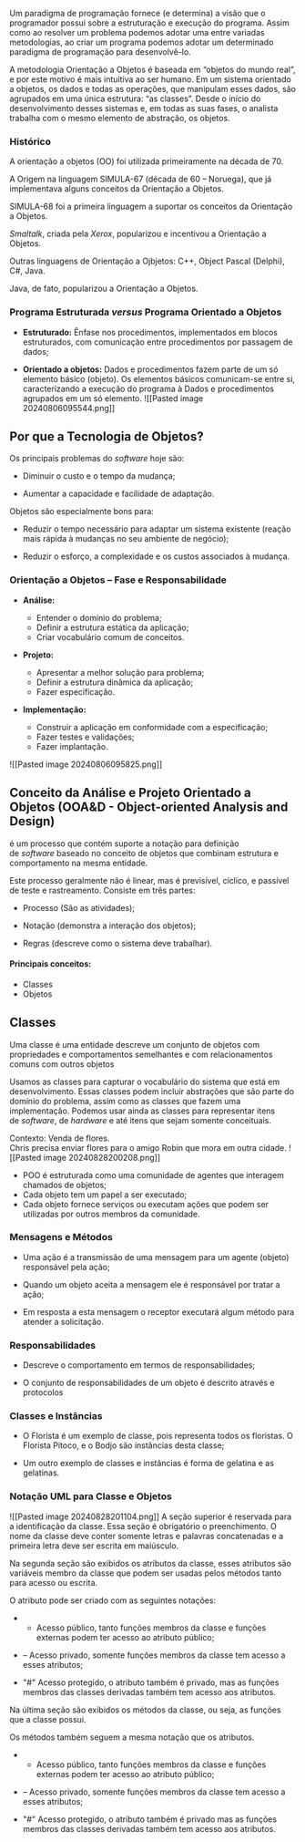 
Um paradigma de programação fornece (e determina) a visão que o programador possui sobre a estruturação e execução do programa. Assim como ao resolver um problema podemos adotar uma entre variadas metodologias, ao criar um programa podemos adotar um determinado paradigma de programação para desenvolvê-lo.

A metodologia Orientação a Objetos é baseada em “objetos do mundo real”, e por este motivo é mais intuitiva ao ser humano. Em um sistema orientado a objetos, os dados e todas as operações, que manipulam esses dados, são agrupados em uma única estrutura: “as classes”. Desde o início do desenvolvimento desses sistemas e, em todas as suas fases, o analista trabalha com o mesmo elemento de abstração, os objetos.

###  Histórico

A orientação a objetos (OO) foi utilizada primeiramente na década de 70.

A Origem na linguagem SIMULA-67 (década de 60 – Noruega), que já implementava alguns conceitos da Orientação a Objetos.

SIMULA-68 foi a primeira linguagem a suportar os conceitos da Orientação a Objetos.

_Smaltalk_, criada pela _Xerox_, popularizou e incentivou a Orientação a Objetos.

Outras linguagens de Orientação a Ojbjetos: C++, Object Pascal (Delphi), C#, Java.

Java, de fato, popularizou a Orientação a Objetos.

### **Programa Estruturada _versus_ Programa Orientado a Objetos**

-   **Estruturado:** Ênfase nos procedimentos, implementados em blocos estruturados, com comunicação entre procedimentos por passagem de dados;
    
- **Orientado a objetos:** Dados e procedimentos fazem parte de um só elemento básico (objeto). Os elementos básicos comunicam-se entre si, caracterizando a execução do programa à Dados e procedimentos agrupados em um só elemento.
![[Pasted image 20240806095544.png]]


## **Por que a Tecnologia de Objetos?**

Os principais problemas do _software_ hoje são:

- Diminuir o custo e o tempo da mudança;
    
- Aumentar a capacidade e facilidade de adaptação.
    

Objetos são especialmente bons para:

- Reduzir o tempo necessário para adaptar um sistema existente (reação mais rápida à mudanças no seu ambiente de negócio);
    
- Reduzir o esforço, a complexidade e os custos associados à mudança.

### **Orientação a Objetos – Fase e Responsabilidade**

- **Análise:**
    
    - Entender o domínio do problema;
    - Definir a estrutura estática da aplicação;
    - Criar vocabulário comum de conceitos.
    
- **Projeto:**
    
    - Apresentar a melhor solução para problema;
    - Definir a estrutura dinâmica da aplicação;
    - Fazer especificação.
    
- **Implementação:**
    
    - Construir a aplicação em conformidade com a especificação;
    - Fazer testes e validações;
    - Fazer implantação.

![[Pasted image 20240806095825.png]]

## Conceito da Análise e Projeto Orientado a Objetos (OOA&D - Object-oriented Analysis and Design)

é um processo que contém suporte a notação para definição de _software_ baseado no conceito de objetos que combinam estrutura e comportamento na mesma entidade.

Este processo geralmente não é linear, mas é previsível, cíclico, e passível de teste e rastreamento.
Consiste em três partes:

- Processo (São as atividades);
    
- Notação (demonstra a interação dos objetos);
    
- Regras (descreve como o sistema deve trabalhar).
    
#### Principais conceitos:
- Classes
- Objetos

## Classes
Uma classe é uma entidade descreve um conjunto de objetos com propriedades e comportamentos semelhantes e com relacionamentos comuns com outros objetos

Usamos as classes para capturar o vocabulário do sistema que está em desenvolvimento. Essas classes podem incluir abstrações que são parte do domínio do problema, assim como as classes que fazem uma implementação. Podemos usar ainda as classes para representar itens de _software_, de _hardware_ e até itens que sejam somente conceituais.

Contexto: Venda de flores.  
Chris precisa enviar flores para o amigo Robin que mora em outra cidade.
![[Pasted image 20240828200208.png]]

- POO é estruturada como uma comunidade de agentes que interagem chamados de objetos;
- Cada objeto tem um papel a ser executado;
- Cada objeto fornece serviços ou executam ações que podem ser utilizadas por outros membros da comunidade.

### **Mensagens e Métodos**

- Uma ação é a transmissão de uma mensagem para um agente (objeto) responsável pela ação;
    
- Quando um objeto aceita a mensagem ele é responsável por tratar a ação;
    
- Em resposta a esta mensagem o receptor executará algum método para atender a solicitação.

### **Responsabilidades**

- Descreve o comportamento em termos de responsabilidades;
    
- O conjunto de responsabilidades de um objeto é descrito através e protocolos

### **Classes e Instâncias**

- O Florista é um exemplo de classe, pois representa todos os floristas. O Florista Pitoco, e o Bodjo são instâncias desta classe;
    
- Um outro exemplo de classes e instâncias é forma de gelatina e as gelatinas.

### **Notação UML para Classe e Objetos**

![[Pasted image 20240828201104.png]]
A seção superior é reservada para a identificação da classe. Essa seção é obrigatório o preenchimento. O nome da classe deve conter somente letras e palavras concatenadas e a primeira letra deve ser escrita em maiúsculo.

Na segunda seção são exibidos os atributos da classe, esses atributos são variáveis membro da classe que podem ser usadas pelos métodos tanto para acesso ou escrita.

O atributo pode ser criado com as seguintes notações:

- + Acesso público, tanto funções membros da classe e funções externas podem ter acesso ao atributo público;
    
- – Acesso privado, somente funções membros da classe tem acesso a esses atributos;
    
- "#" Acesso protegido, o atributo também é privado, mas as funções membros das classes derivadas também tem acesso aos atributos.

Na última seção são exibidos os métodos da classe, ou seja, as funções que a classe possui.

Os métodos também seguem a mesma notação que os atributos.

- + Acesso público, tanto funções membros da classe e funções externas podem ter acesso ao atributo público;
    
- – Acesso privado, somente funções membros da classe tem acesso a esses atributos;
    
- "#" Acesso protegido, o atributo também é privado mas as funções membros das classes derivadas também tem acesso aos atributos.
